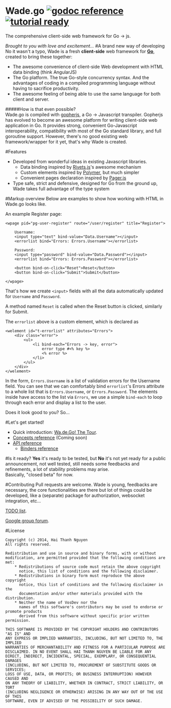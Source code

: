 Wade.go [![godoc reference](http://b.repl.ca/v1/godoc-reference-brightgreen.png)](http://godoc.org/github.com/phaikawl/wade) [![tutorial ready](http://b.repl.ca/v1/tutorial-ready-brightgreen.png)](http://phaikawl.gitbooks.io/wa-de-go-the-tour/)
====
The comprehensive client-side web framework for Go -> js.

*Brought to you with love and excitement...*
#A brand new way of developing
No it wasn't a typo, Wade is a fresh **client-side** web framework for [**Go**](http://golang.org), created to bring these together:
* The awesome convenience of client-side Web development with HTML data binding (think AngularJS)
* The Go platform. The true Go-style concurrency syntax. And the advantages of coding in a compiled programming language without having to sacrifice productivity.
* The awesome feeling of being able to use the same language for both client and server.

#####How is that even possible?  
Wade.go is compiled with [gopherjs](https://github.com/gopherjs/gopherjs), a Go -> Javascript transpiler. Gopherjs has evolved to become an awesome platform for writing client-side web application in Go. It provides strong, convenient Go-Javascript interoperability, compatibility with most of the Go standard library, and full goroutine support. However, there's no good existing web framework/wrapper for it yet, that's why Wade is created.

#Features
* Developed from wonderful ideas in existing Javascript libraries.
    * Data binding inspired by [Rivets.js](http://rivetsjs.com)'s awesome mechanism
    * Custom elements inspired by [Polymer](http://polymer-project.org), but much simpler
    * Convenient pages declaration inspired by [Pager.js](http://pagerjs.com)  
* Type safe, strict and defensive, designed for Go from the ground up, Wade takes full advantage of the type system

#Markup overview
Below are examples to show how working with HTML in Wade.go looks like.

An example Register page:

    <wpage pid="pg-user-register" route="/user/register" title="Register">
    
		Username:
		<input type="text" bind-value="Data.Username"></input>
		<errorlist bind="Errors: Errors.Username"></errorlist>
		
		Password:
		<input type="password" bind-value="Data.Password"></input>
		<errorlist bind="Errors: Errors.Password"></errorlist>
		
		<button bind-on-click="Reset">Reset</button>
		<button bind-on-click="Submit">Submit</button>
		
	</wpage>

That's how we create `<input>` fields with all the data automatically updated for `Username` and `Password`.

A method named `Reset` is called when the Reset button is clicked, similarly for Submit.

The `errorlist` above is a custom element, which is declared as

    <welement id="t-errorlist" attributes="Errors">
        <div class="error">
    		<ul>
    			<li bind-each="Errors -> key, error">
    				error type #<% key %>
    				<% error %>
    			</li>
    		</ul>
    	</div>
    </welement>

In the form, `Errors.Username` is a list of validation errors for the Username field. You can see that we can comfortably bind `errorlist`'s Errors attribute to a whole list that is `Errors.Username`, or `Errors.Password`. The elements inside have access to the list via `Errors`, we use a simple `bind-each` to loop through each error and display a list to the user.

Does it look good to you? So...

#Let's get started!
* Quick introduction: [Wa.de.Go! The Tour](http://phaikawl.gitbooks.io/wa-de-go-the-tour/).
* [Concepts reference]() (Coming soon)
* [API reference](http://godoc.org/github.com/phaikawl/wade)
    * [Binders reference ](http://godoc.org/github.com/phaikawl/wade/bind)

#Is it ready?
**Yes** it's ready to be tested, but **No** it's not yet ready for a public announcement, not well tested, still needs some feedbacks and refinements, a lot of stability problems may arise.  
Basically, "closed beta" for now.

#Contributing
Pull requests are welcome. Wade is young, feedbacks are necessary, the core functionalities are there but lot of things could be developed, like a (separate) package for authorization, websocket integration, etc...

[TODO list](https://github.com/phaikawl/wade/issues/4).

[Google group forum](https://groups.google.com/forum/#!forum/wadego).

#License

    Copyright (c) 2014, Hai Thanh Nguyen
    All rights reserved.

    Redistribution and use in source and binary forms, with or without
    modification, are permitted provided that the following conditions are met:
        * Redistributions of source code must retain the above copyright
          notice, this list of conditions and the following disclaimer.
        * Redistributions in binary form must reproduce the above copyright
          notice, this list of conditions and the following disclaimer in the
          documentation and/or other materials provided with the distribution.
        * Neither the name of VosDev nor the
          names of this software's contributors may be used to endorse or promote products
          derived from this software without specific prior written permission.

    THIS SOFTWARE IS PROVIDED BY THE COPYRIGHT HOLDERS AND CONTRIBUTORS "AS IS" AND
    ANY EXPRESS OR IMPLIED WARRANTIES, INCLUDING, BUT NOT LIMITED TO, THE IMPLIED
    WARRANTIES OF MERCHANTABILITY AND FITNESS FOR A PARTICULAR PURPOSE ARE
    DISCLAIMED. IN NO EVENT SHALL HAI THANH NGUYEN BE LIABLE FOR ANY
    DIRECT, INDIRECT, INCIDENTAL, SPECIAL, EXEMPLARY, OR CONSEQUENTIAL DAMAGES
    (INCLUDING, BUT NOT LIMITED TO, PROCUREMENT OF SUBSTITUTE GOODS OR SERVICES;
    LOSS OF USE, DATA, OR PROFITS; OR BUSINESS INTERRUPTION) HOWEVER CAUSED AND
    ON ANY THEORY OF LIABILITY, WHETHER IN CONTRACT, STRICT LIABILITY, OR TORT
    (INCLUDING NEGLIGENCE OR OTHERWISE) ARISING IN ANY WAY OUT OF THE USE OF THIS
    SOFTWARE, EVEN IF ADVISED OF THE POSSIBILITY OF SUCH DAMAGE.
